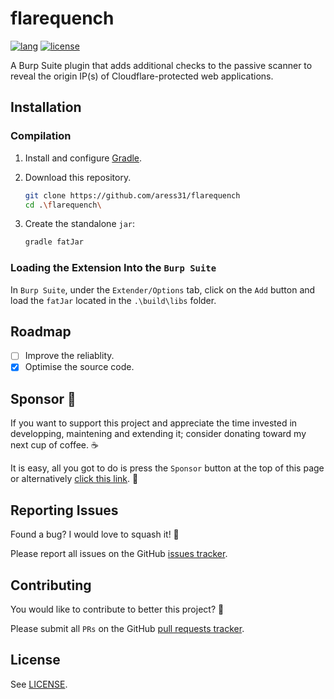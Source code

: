 # flarequench

<a href="https://www.java.com"><img alt="lang" src="https://img.shields.io/badge/Lang-Java-blue.svg"></a>
<a href="https://opensource.org/licenses/Apache-2.0"><img alt="license" src="https://img.shields.io/badge/License-Apache%202.0-red.svg"></a>

A Burp Suite plugin that adds additional checks to the passive scanner to reveal the origin IP(s) of Cloudflare-protected web applications.

## Installation

### Compilation

1. Install and configure [Gradle](https://gradle.org/).

2. Download this repository.

   ```bash
   git clone https://github.com/aress31/flarequench
   cd .\flarequench\
   ```

3. Create the standalone `jar`:

   ```bash
   gradle fatJar
   ```

### Loading the Extension Into the `Burp Suite`

In `Burp Suite`, under the `Extender/Options` tab, click on the `Add` button and load the `fatJar` located in the `.\build\libs` folder.

## Roadmap

- [ ] Improve the reliablity.
- [x] Optimise the source code.

## Sponsor 💖

If you want to support this project and appreciate the time invested in developping, maintening and extending it; consider donating toward my next cup of coffee. ☕

It is easy, all you got to do is press the `Sponsor` button at the top of this page or alternatively [click this link](https://github.com/sponsors/aress31). 💸

## Reporting Issues

Found a bug? I would love to squash it! 🐛

Please report all issues on the GitHub [issues tracker](https://github.com/aress31/flarequench/issues).

## Contributing

You would like to contribute to better this project? 🤩

Please submit all `PRs` on the GitHub [pull requests tracker](https://github.com/aress31/flarequench/pulls).

## License

See [LICENSE](LICENSE).
